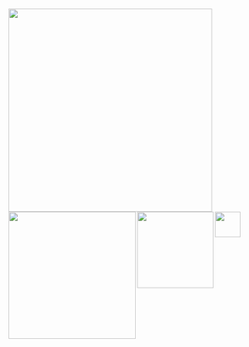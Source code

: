 # <a href="#"><img align="left" width="400" margin="100px"  src="https://media.giphy.com/media/LOhyMRGvJ7A2l6dGQM/giphy.gif"></a>
## <a href="#"><img align="left" width="250" margin="100px"  src="https://media.giphy.com/media/LOhyMRGvJ7A2l6dGQM/giphy.gif"></a>
### <a href="#"><img align="left" width="150" margin="100px"  src="https://media.giphy.com/media/LOhyMRGvJ7A2l6dGQM/giphy.gif"></a>
### <a href="#"><img align="left" width="50" margin="100px"  src="https://media.giphy.com/media/LOhyMRGvJ7A2l6dGQM/giphy.gif"></a>
